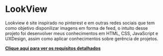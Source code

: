 # LookView
Lookview é site inspirado no pinterest e em outras redes sociais que tem como objetivo disponilizar imagens em forma de feed, o intuito desse projeto foi desenvolver meus conhecimentos em HTML, CSS, JavaScript e UXDesign, assim como aplicar conhecimentos sobre gerência de projetos.

**[Clique aqui para ver os requisitos detalhados](Docs/REQUISITOS.md)**
